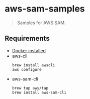 # aws-sam-samples
> Samples for AWS SAM.


## Requirements
* [Docker installed](https://www.docker.com/community-edition)
* aws-cli  
    ```
    brew install awscli
    aws configure
    ```
* aws-sam-cli  
    ```
    brew tap aws/tap
    brew install aws-sam-cli
    ```
